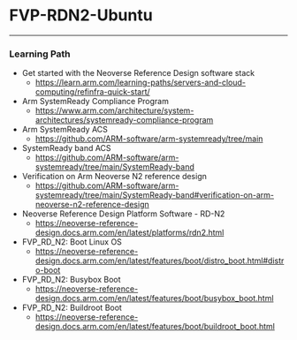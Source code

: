 # FVP-RDN2-Ubuntu

---
### Learning Path

* Get started with the Neoverse Reference Design software stack
   * https://learn.arm.com/learning-paths/servers-and-cloud-computing/refinfra-quick-start/
* Arm SystemReady Compliance Program
    * https://www.arm.com/architecture/system-architectures/systemready-compliance-program
* Arm SystemReady ACS
    * https://github.com/ARM-software/arm-systemready/tree/main
* SystemReady band ACS
   * https://github.com/ARM-software/arm-systemready/tree/main/SystemReady-band
* Verification on Arm Neoverse N2 reference design
   *  https://github.com/ARM-software/arm-systemready/tree/main/SystemReady-band#verification-on-arm-neoverse-n2-reference-design
* Neoverse Reference Design Platform Software - RD-N2  
   * https://neoverse-reference-design.docs.arm.com/en/latest/platforms/rdn2.html    
* FVP_RD_N2: Boot Linux OS   
   * https://neoverse-reference-design.docs.arm.com/en/latest/features/boot/distro_boot.html#distro-boot
* FVP_RD_N2: Busybox Boot
   * https://neoverse-reference-design.docs.arm.com/en/latest/features/boot/busybox_boot.html
* FVP_RD_N2: Buildroot Boot
   * https://neoverse-reference-design.docs.arm.com/en/latest/features/boot/buildroot_boot.html
     

